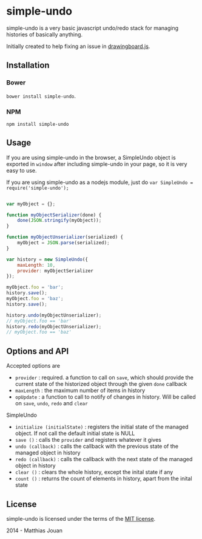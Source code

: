 # simple-undo

simple-undo is a very basic javascript undo/redo stack for managing histories of basically anything.

Initially created to help fixing an issue in [drawingboard.js](https://github.com/Leimi/drawingboard.js/issues/29).

## Installation

### Bower

`bower install simple-undo`.

### NPM

`npm install simple-undo`

## Usage

If you are using simple-undo in the browser, a SimpleUndo object is exported in `window` after including simple-undo in your page, so it is very easy to use.

If you are using simple-undo as a nodejs module, just do `var SimpleUndo = require('simple-undo');`

```javascript

var myObject = {};

function myObjectSerializer(done) {
    done(JSON.stringify(myObject));
}

function myObjectUnserializer(serialized) {
    myObject = JSON.parse(serialized);
}

var history = new SimpleUndo({
    maxLength: 10,
    provider: myObjectSerializer
});

myObject.foo = 'bar';
history.save();
myObject.foo = 'baz';
history.save();

history.undo(myObjectUnserializer);
// myObject.foo == 'bar'
history.redo(myObjectUnserializer);
// myObject.foo == 'baz'

```

## Options and API

Accepted options are

* `provider` : required. a function to call on `save`, which should provide the current state of the historized object through the given `done` callback
* `maxLength` : the maximum number of items in history
* `opUpdate` : a function to call to notify of changes in history. Will be called on `save`, `undo`, `redo` and `clear`

SimpleUndo

* `initialize (initialState)` : registers the initial state of the managed object. If not call the default initial state is NULL
* `save ()` : calls the `provider` and registers whatever it gives
* `undo (callback)` : calls the callback with the previous state of the managed object in history
* `redo (callback)` : calls the callback with the next state of the managed object in history
* `clear ()` : clears the whole history, except the inital state if any
* `count ()` : returns the count of elements in history, apart from the inital state

## License

simple-undo is licensed under the terms of the [MIT license](LICENSE).

2014 - Matthias Jouan